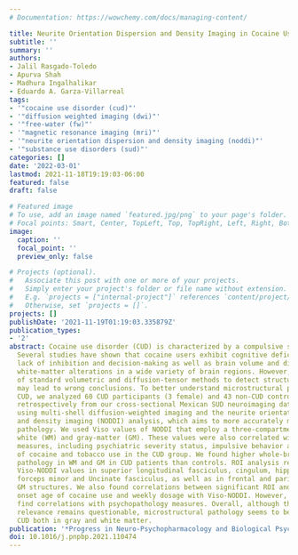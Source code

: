 ```yaml
---
# Documentation: https://wowchemy.com/docs/managing-content/

title: Neurite Orientation Dispersion and Density Imaging in Cocaine Use Disorder
subtitle: ''
summary: ''
authors:
- Jalil Rasgado-Toledo
- Apurva Shah
- Madhura Ingalhalikar
- Eduardo A. Garza-Villarreal
tags:
- '"cocaine use disorder (cud)"'
- '"diffusion weighted imaging (dwi)"'
- '"free-water (fw)"'
- '"magnetic resonance imaging (mri)"'
- '"neurite orientation dispersion and density imaging (noddi)"'
- '"substance use disorders (sud)"'
categories: []
date: '2022-03-01'
lastmod: 2021-11-18T19:19:03-06:00
featured: false
draft: false

# Featured image
# To use, add an image named `featured.jpg/png` to your page's folder.
# Focal points: Smart, Center, TopLeft, Top, TopRight, Left, Right, BottomLeft, Bottom, BottomRight.
image:
  caption: ''
  focal_point: ''
  preview_only: false

# Projects (optional).
#   Associate this post with one or more of your projects.
#   Simply enter your project's folder or file name without extension.
#   E.g. `projects = ["internal-project"]` references `content/project/deep-learning/index.md`.
#   Otherwise, set `projects = []`.
projects: []
publishDate: '2021-11-19T01:19:03.335879Z'
publication_types:
- '2'
abstract: Cocaine use disorder (CUD) is characterized by a compulsive search for cocaine.
  Several studies have shown that cocaine users exhibit cognitive deficits, including
  lack of inhibition and decision-making as well as brain volume and diffusion-based
  white-matter alterations in a wide variety of brain regions. However, the non-specificity
  of standard volumetric and diffusion-tensor methods to detect structural micropathology
  may lead to wrong conclusions. To better understand microstructural pathology in
  CUD, we analyzed 60 CUD participants (3 female) and 43 non-CUD controls (HC; 2 female)
  retrospectively from our cross-sectional Mexican SUD neuroimaging dataset (SUDMEX-CONN),
  using multi-shell diffusion-weighted imaging and the neurite orientation dispersion
  and density imaging (NODDI) analysis, which aims to more accurately model microstructural
  pathology. We used Viso values of NODDI that employ a three-compartment model in
  white (WM) and gray-matter (GM). These values were also correlated with clinical
  measures, including psychiatric severity status, impulsive behavior and pattern
  of cocaine and tobacco use in the CUD group. We found higher whole-brain microstructural
  pathology in WM and GM in CUD patients than controls. ROI analysis revealed higher
  Viso-NODDI values in superior longitudinal fasciculus, cingulum, hippocampus cingulum,
  forceps minor and Uncinate fasciculus, as well as in frontal and parieto-temporal
  GM structures. We also found correlations between significant ROI and impulsivity,
  onset age of cocaine use and weekly dosage with Viso-NODDI. However, we did not
  find correlations with psychopathology measures. Overall, although their clinical
  relevance remains questionable, microstructural pathology seems to be present in
  CUD both in gray and white matter.
publication: '*Progress in Neuro-Psychopharmacology and Biological Psychiatry*'
doi: 10.1016/j.pnpbp.2021.110474
---
```

